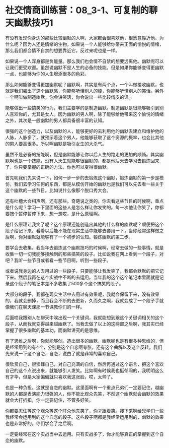 # 社交情商训练营：08_3-1、可复制的聊天幽默技巧1

有没有发现你身边的那些比较幽默的人啊，大家都会很喜欢他，很愿意靠近他。为什么呢？因为人还是情绪的生物。如果说一个人能够给你带来正面的愉悦的情绪，那么我们都会情不自禁的想要靠近它，反过来呢也是一样。

如果说一个人浑身都是负能量。那么我们也会情不自禁的想要远离他。幽默呢可以让我们更受欢迎。虽然说幽默不是人生的必备的技能。但是如果你能够变得更幽默一点，也能够为你的人生增添很多的色彩。

那么如何能够变得更加幽默呢？幽默啊，其实是有两个点，一个叫做接收幽默，也就是我们尝出了这个幽默感，你能够听懂别人的梗，你能够听懂别人的笑话。另外一个啊叫做制造幽默，你会讲笑话，你会说出一些比较俏皮的话。

能够做出一些搞笑的行为，我们主要学的是制造幽默。制造幽默是很能够吸引到别人喜欢你的，尤其是女人。因为幽默的男人啊，除了能够给他带来这个愉悦的情绪之外，其次是一般幽默的男人都具备很丰富的认知。

很强的这个创造力，以及幽默的人，能够更好的去利用他的幽默去建立和维护他的人脉，人脉多了，就预示着这个男人，他能够获取了这个资源的概率，也会比其他的男人要高很多。所以啊幽默是吸引女生的大杀气。

虽然不是必备的技能啊，但是幽默能够让你以后人生的路走的更加的顺畅。其实幽默啊也是一个技能，没有人天生就能够很幽默的，都是他后天去学习去锻炼回来了，你只要掌握的正确的方法，你也可以变得很幽默。

首先呢我们先来说一下，如何一步一步的去锻炼这个幽默，锻炼幽默的第一步是模仿，我们去学习任何的东西，都是从模仿开始的幽默也是我们可以先去看一些关于这个幽默的一些节目。比如说什么像那个脱口秀大会。

还有吐槽大会相声啊，还有那些。奇葩说之类的，你去看这些节目的时候啊，重点是什么呢？学习一下里面的这些人是怎么样让你发笑的。每一次他让你笑了，你都要按个暂停暂停下来，想一想哎，是什么原理啊。

是什么原理让我笑了呢？这个原理还能创造出其他的什么样的幽默呢？顺便把这个段子给记下来，看看以后能不能在现实生活中能够去套用一下，当你经常这样做之后啊，你对幽默就能够有了一个初步的认知。锻炼幽默的第二步。

要学会去收集。我当年去锻炼这个幽默技巧的时候啊，经常去做的一些事情，就是收集一切一切我能够接触到的那些搞笑的段子。比如说我在网上看到一个段子，对吧？我听一些节目或者看一些节目啊，听到一些段子。

或者说我身边的人去用过的一些段子，只要能够让我发笑了，我都会默默的把它记下来。然后我再在这个实战中不断的去运用。当年我的这个这个笔记本里面就是记录这个段子的笔记本差不多收集了500多个这个搞笑的段子。

大部分的段子，我都在现实生活中去用过有效果呢，我就会保留下来，没有效果的，我就会删掉，而且我会不断的去更新，久而久之啊，我就变成了一个段子手就像我们在聊天课那一节课教你们的一样。

后面哎我跟别人在聊天中唉出现一个关键词，我就能想到跟这个关键词相关的这个段子，从而我就变得越来越幽默了。当我去做了以上的这两部之后啊，我其实已经掌握了很多幽默的基本功，而幽默讲究的是思维。

有了思维之后啊，你就能够创。造出很多的幽默，幽默呢也是有很多种思维的，但是经常用到的有4个，分别是这个自恋啊夸张，还有这个曲解以及这个反转。我们先来说一下这个自恋，自恋，说白了就是非常的喜欢自己。

很欣赏自己，很崇拜自己，对自己充满的自信，然后再通过这个语言，把这个喜欢自己的这个点说出来，就能够引人发笑。比如啊有时候我也挺郁闷的，我明明这么有才华，但是大家偏偏就只喜欢我这张脸，哎，太帅了。

也是一种负担。这就是自恋的幽默。这里面啊有一个重点兄弟们一定要记住，越幽默的人都是表演能力很强的人，你不能比观众先笑，不然这个幽默就会幽默的效果就会大打折扣，你一定要记住，不管多好笑。

你都要忍住等这个观众等这个盯众他先笑了，你才跟着笑。接下来啊给兄学们一些我经常会运用到的这个自恋的段子。这些段子啊都是我经常运用到的，幽默的效果也是非常好的。你们学会了之后啊。

一定要经常在这个实战当中去运用。只有实战多了，你才能够真正的掌握到这个自恋的幽默。